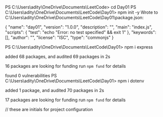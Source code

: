 PS C:\Users\adity\OneDrive\Documents\LeetCode> cd Day01
PS C:\Users\adity\OneDrive\Documents\LeetCode\Day01> npm init -y
Wrote to C:\Users\adity\OneDrive\Documents\LeetCode\Day01\package.json:

{
  "name": "day01",
  "version": "1.0.0",
  "description": "",
  "main": "index.js",
  "scripts": {
    "test": "echo \"Error: no test specified\" && exit 1"
  },
  "keywords": [],
  "author": "",
  "license": "ISC",
  "type": "commonjs"
}



PS C:\Users\adity\OneDrive\Documents\LeetCode\Day01> npm i express

added 68 packages, and audited 69 packages in 2s

16 packages are looking for funding
  run `npm fund` for details

found 0 vulnerabilities
PS C:\Users\adity\OneDrive\Documents\LeetCode\Day01> npm i dotenv 

added 1 package, and audited 70 packages in 2s

17 packages are looking for funding
  run `npm fund` for details

// these are initials for project configuration